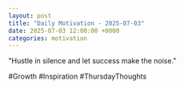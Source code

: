```yaml
---
layout: post
title: "Daily Motivation - 2025-07-03"
date: 2025-07-03 12:00:00 +0000
categories: motivation
---
```


"Hustle in silence and let success make the noise."

#Growth #Inspiration #ThursdayThoughts
